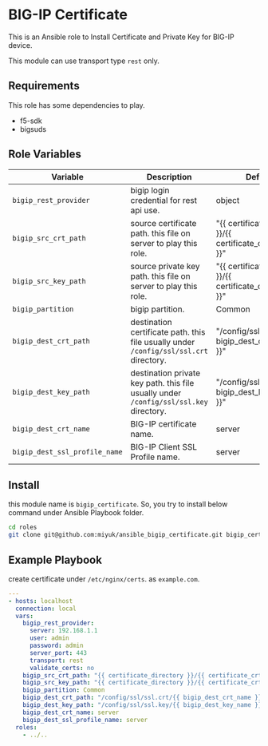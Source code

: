 
# BIG-IP Certificate

This is an Ansible role to Install Certificate and Private Key for BIG-IP device.

This module can use transport type `rest` only.

## Requirements

This role has some dependencies to play.

- f5-sdk
- bigsuds

## Role Variables

| Variable | Description | Default |
| --- | --- | --- |
| `bigip_rest_provider` | bigip login credential for rest api use. | object |
| `bigip_src_crt_path` | source certificate path. this file on server to play this role. | "{{ certificate_directory }}/{{ certificate_crt_filename }}" |
| `bigip_src_key_path` | source private key path. this file on server to play this role. | "{{ certificate_directory }}/{{ certificate_crt_filename }}" |
| `bigip_partition` | bigip partition. | Common |
| `bigip_dest_crt_path` | destination certificate path. this file usually under `/config/ssl/ssl.crt` directory. | "/config/ssl/ssl.crt/{{ bigip_dest_crt_name }}" |
| `bigip_dest_key_path` | destination private key path. this file usually under `/config/ssl/ssl.key` directory. | "/config/ssl/ssl.key/{{ bigip_dest_key_name }}" |
| `bigip_dest_crt_name` | BIG-IP certificate name. | server |
| `bigip_dest_ssl_profile_name` | BIG-IP Client SSL Profile name. | server |

## Install

this module name is `bigip_certificate`. So, you try to install below command under Ansible Playbook folder.

```bash
cd roles
git clone git@github.com:miyuk/ansible_bigip_certificate.git bigip_certificate
```

## Example Playbook

create certificate under `/etc/nginx/certs`. as `example.com`.

```yaml
---
- hosts: localhost
  connection: local
  vars:
    bigip_rest_provider:
      server: 192.168.1.1
      user: admin
      password: admin
      server_port: 443
      transport: rest
      validate_certs: no
    bigip_src_crt_path: "{{ certificate_directory }}/{{ certificate_crt_filename }}"
    bigip_src_key_path: "{{ certificate_directory }}/{{ certificate_crt_filename }}"
    bigip_partition: Common
    bigip_dest_crt_path: "/config/ssl/ssl.crt/{{ bigip_dest_crt_name }}"
    bigip_dest_key_path: "/config/ssl/ssl.key/{{ bigip_dest_key_name }}"
    bigip_dest_crt_name: server
    bigip_dest_ssl_profile_name: server
  roles:
    - ../..
```